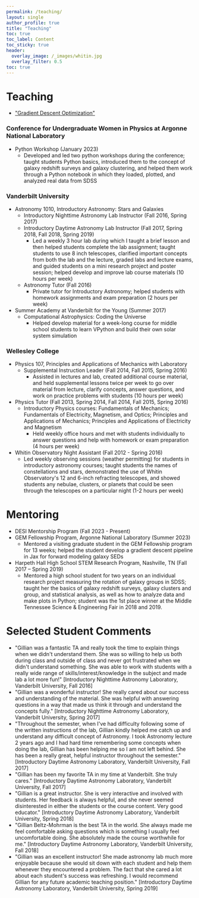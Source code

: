 ```yaml
---
permalink: /teaching/
layout: single
author_profile: true
title: "Teaching"
toc: true
toc_label: Content
toc_sticky: true
header:
  overlay_image: /_images/whitin.jpg
  overlay_filter: 0.5
toc: true
---
```


# Teaching

* ["Gradient Descent Optimization"](https://colab.research.google.com/drive/12XGZm7ouYnv_EUn9IRp_lM8QPxWUjeiH?usp=sharing)


### Conference for Undergraduate Women in Physics at Argonne National Laboratory
* Python Workshop (January 2023)
  * Developed and led two python workshops during the conference; taught students Python basics, introduced them to the concept of galaxy redshift surveys and galaxy clustering, and helped them work through a Python notebook in which they loaded, plotted, and analyzed real data from SDSS

### Vanderbilt University
* Astronomy 1010, Introductory Astronomy: Stars and Galaxies
  * Introductory Nighttime Astronomy Lab Instructor (Fall 2016, Spring 2017)
  * Introductory Daytime Astronomy Lab Instructor (Fall 2017, Spring 2018, Fall 2018, Spring 2019)
    * Led a weekly 3 hour lab during which I taught a brief lesson and then helped students complete the lab assignment; taught students to use 8 inch telescopes, clarified important concepts from both the lab and the lecture, graded labs and lecture exams, and guided students on a mini research project and poster session; helped develop and improve lab course materials (10 hours per week)
  * Astronomy Tutor (Fall 2016)
    * Private tutor for Introductory Astronomy; helped students with homework assignments and exam preparation (2 hours per week)
* Summer Academy at Vanderbilt for the Young (Summer 2017)
  * Computational Astrophysics: Coding the Universe 
    * Helped develop material for a week-long course for middle school students to learn VPython and build their own solar system simulation

### Wellesley College
* Physics 107, Principles and Applications of Mechanics with Laboratory
  * Supplemental Instruction Leader (Fall 2014, Fall 2015, Spring 2016)
    * Assisted in lectures and lab, created additional course material, and held supplemental lessons twice per week to go over material from lecture, clarify concepts, answer questions, and work on practice problems with students (10 hours per week)
* Physics Tutor (Fall 2013, Spring 2014, Fall 2014, Fall 2015, Spring 2016)
  * Introductory Physics courses: Fundamentals of Mechanics; Fundamentals of Electricity, Magnetism, and Optics; Principles and Applications of Mechanics; Principles and Applications of Electricity and Magnetism
    * Held weekly office hours and met with students individually to answer questions and help with homework or exam preparation (4 hours per week)
* Whitin Observatory Night Assistant (Fall 2012 - Spring 2016)
  * Led weekly observing sessions (weather permitting) for students in introductory astronomy courses; taught students the names of constellations and stars, demonstrated the use of Whitin Observatory's 12 and 6-inch refracting telescopes, and showed students any nebulae, clusters, or planets that could be seen through the telescopes on a particular night (1-2 hours per week) 

# Mentoring
* DESI Mentorship Program (Fall 2023 - Present)
* GEM Fellowship Program, Argonne National Laboratory (Summer 2023)
  * Mentored a visiting graduate student in the GEM Fellowship program for 13 weeks; helped the student develop a gradient descent pipeline in Jax for forward modeling galaxy SEDs
* Harpeth Hall High School STEM Research Program, Nashville, TN (Fall 2017 – Spring 2019)
  * Mentored a high school student for two years on an individual research project measuring the rotation of galaxy groups in SDSS; taught her the basics of galaxy redshift surveys, galaxy clusters and group, and statistical analysis, as well as how to analyze data and make plots in Python; student was the 1st place winner at the Middle Tennessee Science & Engineering Fair in 2018 and 2019.


# Selected Student Comments

* "Gillian was a fantastic TA and really took the time to explain things when we didn't understand them. She was so willing to help us both during class and outside of class and never got frustrated when we didn't understand something. She was able to work with students with a really wide range of skills/interest/knowledge in the subject and made lab a lot more fun!" [Introductory Nighttime Astronomy Laboratory, Vanderbilt University, Fall 2016]
* "Gillian was a wonderful instructor! She really cared about our success and understanding of the material. She was helpful with answering questions in a way that made us think it through and understand the concepts fully." [Introductory Nighttime Astronomy Laboratory, Vanderbilt University, Spring 2017]
* "Throughout the semester, when I've had difficulty following some of the written instructions of the lab, Gillian kindly helped me catch up and understand any difficult concept of Astronomy. I took Astronomy lecture 2 years ago and I had hard time remembering some concepts when doing the lab, Gillian has been helping me so I am not left behind. She has been a really great, helpful instructor throughout the semester." [Introductory Daytime Astronomy Laboratory, Vanderbilt University, Fall 2017]
* "Gillian has been my favorite TA in my time at Vanderbilt. She truly cares." [Introductory Daytime Astronomy Laboratory, Vanderbilt University, Fall 2017]
* "Gillian is a great instructor. She is very interactive and involved with students. Her feedback is always helpful, and she never seemed disinterested in either the students or the course content. Very good educator." [Introductory Daytime Astronomy Laboratory, Vanderbilt University, Spring 2018]
* "Gillian Beltz-Mohrman is the best TA in the world. She always made me feel comfortable asking questions which is something I usually feel uncomfortable doing. She absolutely made the course worthwhile for me." [Introductory Daytime Astronomy Laboratory, Vanderbilt University, Fall 2018]
* "Gillian was an excellent instructor! She made astronomy lab much more enjoyable because she would sit down with each student and help them whenever they encountered a problem. The fact that she cared a lot about each student's success was refreshing. I would recommend Gillian for any future academic teaching position." [Introductory Daytime Astronomy Laboratory, Vanderbilt University, Spring 2019]
